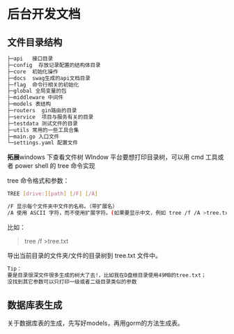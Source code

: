 # 后台开发文档

## 文件目录结构

```sh
├─api   接口目录
├─config  存放记录配置的结构体目录
├─core  初始化操作
├─docs  swag生成的api文档目录
├─flag  命令行相关的初始化
├─global 全局变量的包
├─middleware 中间件
├─models 表结构
├─routers  gin路由的目录
├─service  项目与服务有关的目录
├─testdata 测试文件的目录
├─utils 常用的一些工具合集
├─main.go 入口文件
└─settings.yaml 配置文件
```

**拓展**windows 下查看文件树
WIndow 平台要想打印目录树，可以用 cmd 工具或者 power shell 的 tree 命令实现

tree 命令格式和参数：

```sh
TREE [drive:][path] [/F] [/A]

/F 显示每个文件夹中文件的名称。（带扩展名）
/A 使用 ASCII 字符，而不使用扩展字符。(如果要显示中文，例如 tree /f /A >tree.txt)
```

比如：

> tree /f >tree.txt

导出当前目录的文件夹/文件的目录树到 tree.txt 文件中。

```sh
Tip：
要是目录很深文件很多生成的树大了去!，比如我在D盘根目录使用49MB的tree.txt；
没找到其它参数可以只打印一级或者二级目录类似的参数
```

## 数据库表生成

关于数据库表的生成，先写好models，再用gorm的方法生成表。
